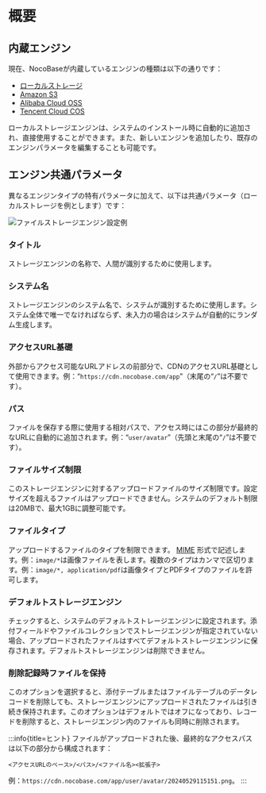 # 概要

## 内蔵エンジン

現在、NocoBaseが内蔵しているエンジンの種類は以下の通りです：

- [ローカルストレージ](./local.md)
- [Amazon S3](./amazon-s3.md)
- [Alibaba Cloud OSS](./aliyun-oss.md)
- [Tencent Cloud COS](./tencent-cos.md)

ローカルストレージエンジンは、システムのインストール時に自動的に追加され、直接使用することができます。また、新しいエンジンを追加したり、既存のエンジンパラメータを編集することも可能です。

## エンジン共通パラメータ

異なるエンジンタイプの特有パラメータに加えて、以下は共通パラメータ（ローカルストレージを例とします）です：

![ファイルストレージエンジン設定例](https://static-docs.nocobase.com/20240529115151.png)

### タイトル

ストレージエンジンの名称で、人間が識別するために使用します。

### システム名

ストレージエンジンのシステム名で、システムが識別するために使用します。システム全体で唯一でなければならず、未入力の場合はシステムが自動的にランダム生成します。

### アクセスURL基礎

外部からアクセス可能なURLアドレスの前部分で、CDNのアクセスURL基礎として使用できます。例：“`https://cdn.nocobase.com/app`”（末尾の“`/`”は不要です）。

### パス

ファイルを保存する際に使用する相対パスで、アクセス時にはこの部分が最終的なURLに自動的に追加されます。例：“`user/avatar`”（先頭と末尾の“`/`”は不要です）。

### ファイルサイズ制限

このストレージエンジンに対するアップロードファイルのサイズ制限です。設定サイズを超えるファイルはアップロードできません。システムのデフォルト制限は20MBで、最大1GBに調整可能です。

### ファイルタイプ

アップロードするファイルのタイプを制限できます。 [MIME](https://developer.mozilla.org/en-US/docs/Web/HTTP/Basics_of_HTTP/MIME_types) 形式で記述します。例：`image/*`は画像ファイルを表します。複数のタイプはカンマで区切ります。例：`image/*, application/pdf`は画像タイプとPDFタイプのファイルを許可します。

### デフォルトストレージエンジン

チェックすると、システムのデフォルトストレージエンジンに設定されます。添付フィールドやファイルコレクションでストレージエンジンが指定されていない場合、アップロードされたファイルはすべてデフォルトストレージエンジンに保存されます。デフォルトストレージエンジンは削除できません。

### 削除記録時ファイルを保持

このオプションを選択すると、添付テーブルまたはファイルテーブルのデータレコードを削除しても、ストレージエンジンにアップロードされたファイルは引き続き保持されます。このオプションはデフォルトではオフになっており、レコードを削除すると、ストレージエンジン内のファイルも同時に削除されます。

:::info{title=ヒント}
ファイルがアップロードされた後、最終的なアクセスパスは以下の部分から構成されます：

```
<アクセスURLのベース>/<パス>/<ファイル名><拡張子>
```

例：`https://cdn.nocobase.com/app/user/avatar/20240529115151.png`。
:::

